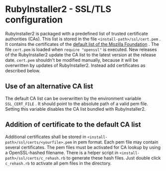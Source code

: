 RubyInstaller2 - SSL/TLS configuration
======================================

RubyInstaller2 is packaged with a predefined list of trusted certificate authorities (CAs).
This list is stored in the file `<install-path>/ssl/cert.pem` .
It contains the certificates of the [default list of the Mozilla Foundation](https://wiki.mozilla.org/CA/Included_Certificates) .
The file `cert.pem` is loaded when `require "openssl"` is executed.
New releases of the RubyInstaller2 update the CA list to the latest version at the release date.
`cert.pem` shouldn't be modified manually, because it will be overwritten by updates of RubyInstaller2.
Instead add certificates as described below.

Use of an alternative CA list
-----------------------------

The default CA list can be overwritten by the environment variable `SSL_CERT_FILE` .
It should point to the absolute path of a valid pem file.
Setting this variable disables the CA list bundled with RubyInstaller2.

Addition of certificate to the default CA list
----------------------------------------------

Additional certificates shall be stored in `<install-path>/ssl/certs/<yourfile>.pem` in pem format.
Each pem file may contain several certificates.
The pem files must be activated for CA lookup by using a OpenSSL-hashed filename.
There is a helper script in `<install-path>/ssl/certs/c_rehash.rb` to generate these hash files.
Just double click `c_rehash.rb` to activate all pem files in the directory.
